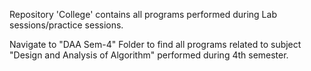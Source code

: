 Repository 'College' contains all programs performed during Lab sessions/practice sessions.

Navigate to "DAA Sem-4" Folder to find all programs related to subject "Design and Analysis of Algorithm" performed during 4th semester.
